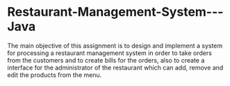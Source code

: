 # Restaurant-Management-System---Java

The main objective of this assignment is to design and implement a system for processing a restaurant management system in order to take orders from the customers and to create bills for the orders, also to create a interface for the administrator of the restaurant which can add, remove and edit the products from the menu.
